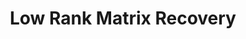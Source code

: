 ---
layout: page
title: Low Rank Matrix Recovery
comments: true
category: research
description: A in-depth analysis of problem formulations for low-rank matrix recovery such as Robust Principal Component Pursuit, and algorithms such as ALM and Dual Optimization. Extended the approach to applications such as Foreground-Background separation in videos.
importance: 2
redirect: /assets/pdf/CSE203B_Project.pdf
img: /assets/video/bg_remove.gif
---